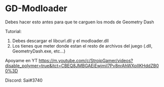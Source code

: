 # GD-Modloader
Debes hacer esto antes para que te carguen los mods de Geometry Dash

Tutorial:
1. Debes descargar el libcurl.dll y el modloader.dll
2. Los tienes que meter donde estan el resto de archivos del juego (.dll, GeometryDash.exe, etc...)

Apoyame en YT
https://m.youtube.com/c/StroipGamer/videos?disable_polymer=true&itct=CBEQ8JMBGAEiEwjmiI7Pv8nrAhWXpIIKHddZB00%3D

Discord:
Sai#3740
